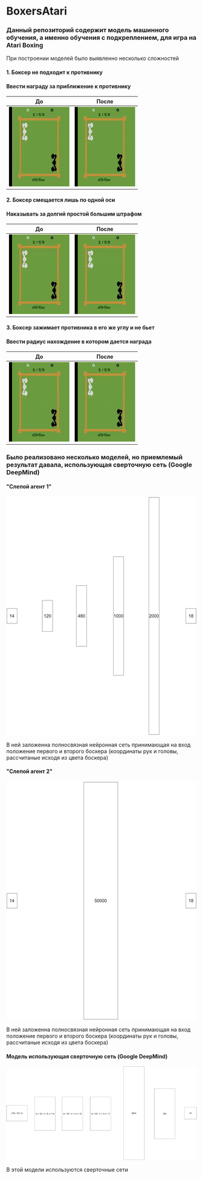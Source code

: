 # BoxersAtari
### Данный репозиторий содержит модель машинного обучения, а именно обучения с подкреплением, для игра на Atari Boxing
При построении моделей было выявленно несколько сложностей
#### 1. Боксер не подходит к противнику            
#### Ввести награду за приближение к противнику

До               | После
-----------------|-----------------
![](https://github.com/Vasilevykh-M/BoxersAtari/blob/main/Results/1.gif)|![](https://github.com/Vasilevykh-M/BoxersAtari/blob/main/Results/2.gif)

#### 2. Боксер смещается лишь по одной оси
#### Наказывать за долгий простой большим штрафом
До               | После
-----------------|-----------------
![](https://github.com/Vasilevykh-M/BoxersAtari/blob/main/Results/2.gif)|![](https://github.com/Vasilevykh-M/BoxersAtari/blob/main/Results/3.gif)
#### 3. Боксер зажимает противника в его же углу и не бьет
#### Ввести радиус нахождение в котором дается награда
До               | После
-----------------|-----------------
![](https://github.com/Vasilevykh-M/BoxersAtari/blob/main/Results/3.gif)|![](https://github.com/Vasilevykh-M/BoxersAtari/blob/main/Results/4.gif)

### Было реализовано несколько моделей, но приемлемый результат давала, использующая сверточную сеть (Google DeepMind)
#### "Слепой агент 1"
![](https://github.com/Vasilevykh-M/BoxersAtari/blob/main/Models/1.png)

В ней заложенна полносвязная нейронная сеть принимающая на вход положение первого и второго боскера (координаты рук и головы, рассчитаные исходя из цвета боскера)
#### "Слепой агент 2"
![](https://github.com/Vasilevykh-M/BoxersAtari/blob/main/Models/2.png) 

В ней заложенна полносвязная нейронная сеть принимающая на вход положение первого и второго боскера (координаты рук и головы, рассчитаные исходя из цвета боскера)
#### Модель использующая сверточную сеть (Google DeepMind)
![](https://github.com/Vasilevykh-M/BoxersAtari/blob/main/Models/3.png)

В этой модели используются сверточные сети
